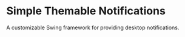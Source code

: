 # Simple Themable Notifications

A customizable Swing framework for providing desktop notifications.
